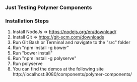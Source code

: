 ### Just Testing Polymer Components
### Installation Steps

1. Install NodeJs => https://nodejs.org/en/download/
2. Install Git => https://git-scm.com/downloads
3. Run Git Bash or Terminal and navigate to the "src" folder 
4. Run "npm install -g bower"
5. Run "bower install"
5. Run "npm install -g polyserve"
6. Run polyserve
7. You can find the demos at the following site http://localhost:8080/components/polymer-components/
